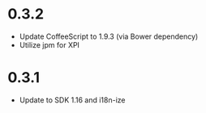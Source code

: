 # 0.3.2
- Update CoffeeScript to 1.9.3 (via Bower dependency)
- Utilize jpm for XPI

# 0.3.1
- Update to SDK 1.16 and i18n-ize
